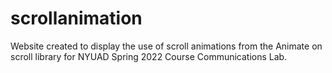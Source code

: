 # scrollanimation

Website created to display the use of scroll animations from the Animate on scroll library for NYUAD Spring 2022 Course Communications Lab.
